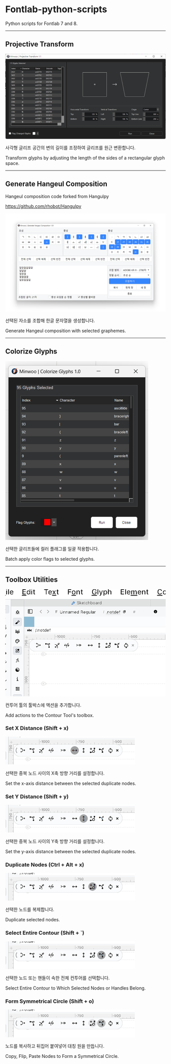 # Fontlab-python-scripts
Python scripts for Fontlab 7 and 8.

---

## Projective Transform
![](./img/projective_transform.png)

사각형 글리프 공간의 변의 길이를 조정하여 글리프를 원근 변환합니다.

Transform glyphs by adjusting the length of the sides of a rectangular glyph space.

---

## Generate Hangeul Composition 
Hangeul composition code forked from Hangulpy

https://github.com/rhobot/Hangulpy

![](./img/Generate_Hangeul_Composition.png)

선택된 자소를 조합해 한글 문자열을 생성합니다.

Generate Hangeul composition with selected graphemes.

---

## Colorize Glyphs 

![](./img/Colorize_Glyphs.png)

선택한 글리프들에 컬러 플래그를 일괄 적용합니다. 

Batch apply color flags to selected glyphs.

---

## Toolbox Utilities

![](./img/Toolbox_Utilities_1.png)

컨투어 툴의 툴박스에 액션을 추가합니다.

Add actions to the Contour Tool's toolbox.

### Set X Distance (Shift + x)
![](./img/Toolbox_Utilities_2.png)

선택한 중복 노드 사이의 X축 방향 거리를 설정합니다.

Set the x-axis distance between the selected duplicate nodes.

### Set Y Distance (Shift + y)
![](./img/Toolbox_Utilities_3.png)

선택한 중복 노드 사이의 Y축 방향 거리를 설정합니다.

Set the y-axis distance between the selected duplicate nodes.

###  Duplicate Nodes (Ctrl + Alt + x)
![](./img/Toolbox_Utilities_4.png)

선택한 노드를 복제합니다.

Duplicate selected nodes.

###  Select Entire Contour (Shift + `)
![](./img/Toolbox_Utilities_5.png)

선택한 노드 또는 핸들이 속한 전체 컨투어를 선택합니다.

Select Entire Contour to Which Selected Nodes or Handles Belong.

###  Form Symmetrical Circle (Shift + o)
![](./img/Toolbox_Utilities_6.png)

노드를 복사하고 뒤집어 붙여넣어 대칭 원을 만듭니다.

Copy, Flip, Paste Nodes to Form a Symmetrical Circle.